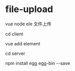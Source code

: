 # file-upload
vue node ele 文件上传



cd client 

vue add element


cd server

npm install egg egg-bin --save
